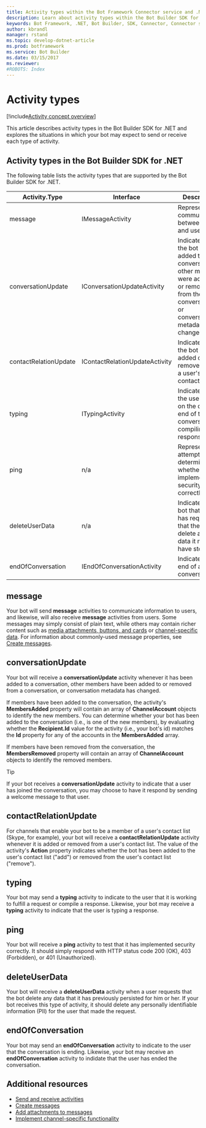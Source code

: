 ```yaml
---
title: Activity types within the Bot Framework Connector service and .NET | Microsoft Docs
description: Learn about activity types within the Bot Builder SDK for .NET.
keywords: Bot Framework, .NET, Bot Builder, SDK, Connector, Connector service, activity, activity type, message, conversationUpdate, contactRelationUpdate, typing, ping, deleteUserData, endOfConversation
author: kbrandl
manager: rstand
ms.topic: develop-dotnet-article
ms.prod: botframework
ms.service: Bot Builder
ms.date: 03/15/2017
ms.reviewer:
#ROBOTS: Index
---
```


# Activity types

[!include[Activity concept overview](../includes/snippet-dotnet-concept-activity.md)]

This article describes activity types in the Bot Builder SDK for .NET and explores 
the situations in which your bot may expect to send or receive each type of activity.

## Activity types in the Bot Builder SDK for .NET

The following table lists the activity types that are supported by the Bot Builder SDK for .NET.

| Activity.Type | Interface | Description |
|------|------|------|
| message | IMessageActivity | Represents a communication between bot and user. |
| conversationUpdate | IConversationUpdateActivity | Indicates that the bot was added to a conversation, other members were added to or removed from the conversation, or conversation metadata has changed. |
| contactRelationUpdate | IContactRelationUpdateActivity | Indicates that the bot was added or removed from a user's contact list. |
| typing | ITypingActivity | Indicates that the user or bot on the other end of the conversation is compiling a response. | 
| ping | n/a | Represents an attempt to determine whether it has implemented security correctly. | 
| deleteUserData | n/a | Indicates to a bot that a user has requested that the bot delete any user data it may have stored. |
| endOfConversation | IEndOfConversationActivity | Indicates the end of a conversation. |

## message

Your bot will send **message** activities to communicate information to users, and likewise, 
will also receive **message** activities from users. 
Some messages may simply consist of plain text, while others may contain richer content such as 
[media attachments, buttons, and cards](bot-framework-dotnet-add-attachments.md) or 
[channel-specific data](bot-framework-dotnet-channeldata.md). 
For information about commonly-used message properties, see [Create messages](bot-framework-dotnet-create-messages.md).

## conversationUpdate

Your bot will receive a **conversationUpdate** activity whenever it has been added to a conversation, 
other members have been added to or removed from a conversation, 
or conversation metadata has changed. 

If members have been added to the conversation, the activity's **MembersAdded** property will contain an array of **ChannelAccount** 
objects to identify the new members. 
You can determine whether your bot has been added to the conversation (i.e., is one of the new members), 
by evaluating whether the **Recipient.Id** value for the activity (i.e., your bot's id) 
matches the **Id** property for any of the accounts in the **MembersAdded** array.

If members have been removed from the conversation, the **MembersRemoved** property will contain an array of **ChannelAccount** 
objects to identify the removed members. 

> [!TIP]
> If your bot receives a **conversationUpdate** activity to indicate that a user has joined the conversation, 
> you may choose to have it respond by sending a welcome message to that user. 

## contactRelationUpdate

For channels that enable your bot to be a member of a user's contact list (Skype, for example), 
your bot will receive a **contactRelationUpdate** activity whenever it is added or removed from a user's contact list. 
The value of the activity's **Action** property indicates whether the bot has been added to the user's contact list ("add") 
or removed from the user's contact list ("remove").

## typing

Your bot may send a **typing** activity to indicate to the user that it is working to fulfill a request or compile a response. 
Likewise, your bot may receive a **typing** activity to indicate that the user is typing a response. 

## ping

Your bot will receive a **ping** activity to test that it has implemented security correctly. 
It should simply respond with HTTP status code 200 (OK), 403 (Forbidden), or 401 (Unauthorized).

## deleteUserData

Your bot will receive a **deleteUserData** activity when a user requests that the bot delete any 
data that it has previously persisted for him or her. 
If your bot receives this type of activity, it should delete any personally identifiable information (PII) 
for the user that made the request.

## endOfConversation 

Your bot may send an **endOfConversation** activity to indicate to the user that the conversation is ending. 
Likewise, your bot may receive an **endOfConversation** activity to indidate that the user has ended the conversation. 

## Additional resources

- [Send and receive activities](bot-framework-dotnet-connector.md)
- [Create messages](bot-framework-dotnet-create-messages.md)
- [Add attachments to messages](bot-framework-dotnet-add-attachments.md)
- [Implement channel-specific functionality](bot-framework-dotnet-channeldata.md)